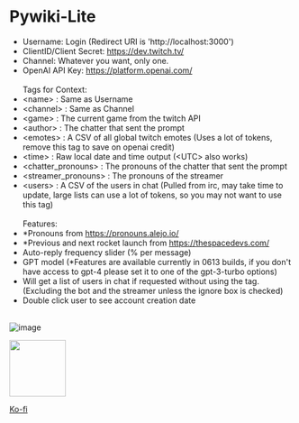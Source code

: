 # Pywiki-Lite
* Username: Login (Redirect URI is 'http://localhost:3000')
* ClientID/Client Secret: https://dev.twitch.tv/
* Channel: Whatever you want, only one.
* OpenAI API Key: https://platform.openai.com/ 
<br /><br />
Tags for Context:
* \<name> : Same as Username
* \<channel> : Same as Channel
* \<game> : The current game from the twitch API
* \<author> : The chatter that sent the prompt
* \<emotes> : A CSV of all global twitch emotes (Uses a lot of tokens, remove this tag to save on openai credit)
* \<time> : Raw local date and time output (\<UTC> also works)
* \<chatter_pronouns> : The pronouns of the chatter that sent the prompt
* \<streamer_pronouns> : The pronouns of the streamer
* \<users> : A CSV of the users in chat (Pulled from irc, may take time to update, large lists can use a lot of tokens, so you may not want to use this tag)
<br /><br />
Features:
* *Pronouns from https://pronouns.alejo.io/
* *Previous and next rocket launch from https://thespacedevs.com/
* Auto-reply frequency slider (% per message)
* GPT model (*Features are available currently in 0613 builds, if you don't have access to gpt-4 please set it to one of the gpt-3-turbo options)
* Will get a list of users in chat if requested without using the tag. (Excluding the bot and the streamer unless the ignore box is checked)
* Double click user to see account creation date
<br /><br />

![image](https://github.com/Ixitxachitl/Pywiki-Lite/assets/16951681/66bae59d-eab1-4342-a894-bc659ef05a52)

<img width="100" src="https://github.com/Ixitxachitl/Pywiki-Lite/assets/16951681/351412ee-135d-45a5-bf8c-4d0e00c25658">

[Ko-fi](https://ko-fi.com/pywiki/)
